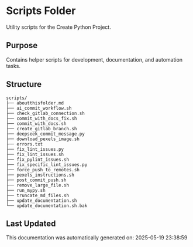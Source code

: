 <!-- filepath: /home/michaelnewham/bin/python_projects/create_python_project/scripts/aboutthisfolder.md -->
# Scripts Folder

Utility scripts for the Create Python Project.

## Purpose

Contains helper scripts for development, documentation, and automation tasks.

## Structure

```
scripts/
├── aboutthisfolder.md
├── ai_commit_workflow.sh
├── check_gitlab_connection.sh
├── commit_with_docs_fix.sh
├── commit_with_docs.sh
├── create_gitlab_branch.sh
├── deepseek_commit_message.py
├── download_pexels_image.sh
├── errors.txt
├── fix_lint_issues.py
├── fix_lint_issues.sh
├── fix_pylint_issues.sh
├── fix_specific_lint_issues.py
├── force_push_to_remotes.sh
├── pexels_instructions.sh
├── post_commit_push.sh
├── remove_large_file.sh
├── run_mypy.sh
├── truncate_md_files.sh
├── update_documentation.sh
└── update_documentation.sh.bak
```

## Last Updated

This documentation was automatically generated on: 2025-05-19 23:38:59
